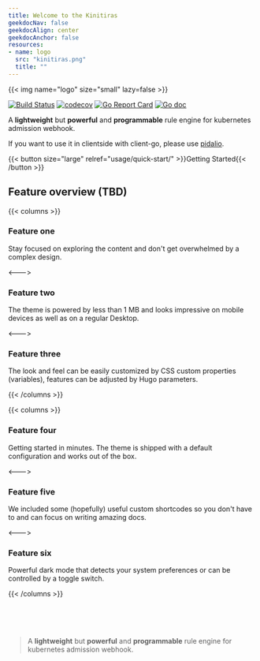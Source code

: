 ```yaml
---
title: Welcome to the Kinitiras
geekdocNav: false
geekdocAlign: center
geekdocAnchor: false
resources:
- name: logo
  src: "kinitiras.png"
  title: ""
---
```


{{< img name="logo" size="small" lazy=false >}}

[![Build Status](https://github.com/k-cloud-labs/kinitiras/actions/workflows/ci.yml/badge.svg)](https://github.com/k-cloud-labs/kinitiras/actions?query=workflow%3Abuild)
[![codecov](https://codecov.io/gh/k-cloud-labs/kinitiras/branch/main/graph/badge.svg?token=74uYpOiawR)](https://codecov.io/gh/k-cloud-labs/kinitiras)
[![Go Report Card](https://goreportcard.com/badge/github.com/k-cloud-labs/kinitiras)](https://goreportcard.com/report/github.com/k-cloud-labs/kinitiras)
[![Go doc](https://img.shields.io/badge/go.dev-reference-brightgreen?logo=go&logoColor=white&style=flat)](https://pkg.go.dev/github.com/k-cloud-labs/kinitiras)


A **lightweight** but **powerful** and **programmable** rule engine for kubernetes admission webhook.

If you want to use it in clientside with client-go, please use [pidalio](https://github.com/k-cloud-labs/pidalio).


{{< button size="large" relref="usage/quick-start/" >}}Getting Started{{< /button >}}

## Feature overview (TBD)

{{< columns >}}

### Feature one

Stay focused on exploring the content and don't get overwhelmed by a complex design.

<--->

### Feature two

The theme is powered by less than 1 MB and looks impressive on mobile devices as well as on a regular Desktop.

<--->

### Feature three

The look and feel can be easily customized by CSS custom properties (variables), features can be adjusted by Hugo parameters.

{{< /columns >}}

{{< columns >}}

### Feature four

Getting started in minutes. The theme is shipped with a default configuration and works out of the box.

<--->

### Feature five

We included some (hopefully) useful custom shortcodes so you don't have to and can focus on writing amazing docs.

<--->

### Feature six

Powerful dark mode that detects your system preferences or can be controlled by a toggle switch.

{{< /columns >}}

<br>
<br>
<br>

> A **lightweight** but **powerful** and **programmable** rule engine for kubernetes admission webhook.